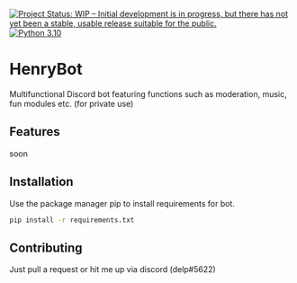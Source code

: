 [![Project Status: WIP – Initial development is in progress, but there has not yet been a stable, usable release suitable for the public.](https://www.repostatus.org/badges/latest/wip.svg)](https://www.repostatus.org/#wip)
[![Python 3.10](https://img.shields.io/badge/python-3.10-blue.svg)](https://www.python.org/downloads/release/python-360/)
# HenryBot

Multifunctional Discord bot featuring functions such as moderation, music, fun modules etc. (for private use)

## Features

soon

## Installation

Use the package manager pip to install requirements for bot.

```bash
pip install -r requirements.txt
```

## Contributing
Just pull a request or hit me up via discord (delp#5622)
